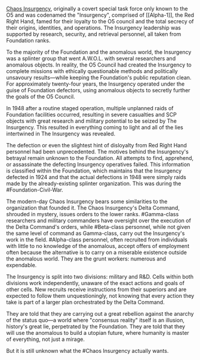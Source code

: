 [Chaos Insurgency](https://scp-wiki.wikidot.com/chaos-insurgency-hub), originally a covert special task force only known to the O5 and was codenamed the "Insurgency", comprised of [[Alpha-1]], the Red Right Hand, famed for their loyalty to the O5 council and the total secrecy of their origins, identities, and operations. The Insurgency leadership was supported by research, security, and retrieval personnel, all taken from Foundation ranks.

To the majority of the Foundation and the anomalous world, the Insurgency was a splinter group that went A.W.O.L. with several researchers and anomalous objects. In reality, the O5 Council had created the Insurgency to complete missions with ethically questionable methods and politically unsavoury results—while keeping the Foundation's public reputation clean. For approximately twenty-four years, the Insurgency operated under the guise of Foundation defectors, using anomalous objects to secretly further the goals of the O5 Council.

In 1948 after a routine staged operation, multiple unplanned raids of Foundation facilities occurred, resulting in severe casualties and SCP objects with great research and military potential to be seized by The Insurgency. This resulted in everything coming to light and all of the lies intertwined in The Insurgency was revealed.

The defection or even the slightest hint of disloyalty from Red Right Hand personnel had been unprecedented. The motives behind the Insurgency's betrayal remain unknown to the Foundation. All attempts to find, apprehend, or assassinate the defecting Insurgency operatives failed. This information is classified within the Foundation, which maintains that the Insurgency defected in 1924 and that the actual defections in 1948 were simply raids made by the already-existing splinter organization. This was during the #Foundation-Civil-War.

The modern-day Chaos Insurgency bears some similarities to the organization that founded it. The Chaos Insurgency's Delta Command, shrouded in mystery, issues orders to the lower ranks. #Gamma-class researchers and military commanders have oversight over the execution of the Delta Command's orders, while #Beta-class personnel, while not given the same level of command as Gamma-class, carry out the Insurgency's work in the field. #Alpha-class personnel, often recruited from individuals with little to no knowledge of the anomalous, accept offers of employment often because the alternative is to carry on a miserable existence outside the anomalous world. They are the grunt workers: numerous and expendable.

The Insurgency is split into two divisions: military and R&D. Cells within both divisions work independently, unaware of the exact actions and goals of other cells. New recruits receive instructions from their superiors and are expected to follow them unquestioningly, not knowing that every action they take is part of a larger plan orchestrated by the Delta Command.

They are told that they are carrying out a great rebellion against the anarchy of the status quo—a world where "consensus reality" itself is an illusion, history's great lie, perpetrated by the Foundation. They are told that they will use the anomalous to build a utopian future, where humanity is master of everything, not just a mirage.

But it is still unknown what the #Chaos Insurgency actually wants.